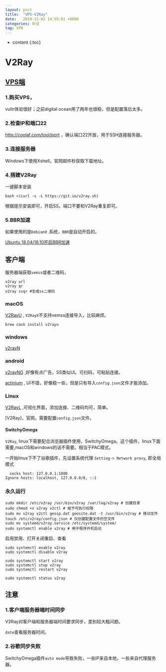 ```yaml
---
layout: post
title:  "VPS-V2Ray"
date:   2019-12-02 14:55:01 +0800
categories: 杂记
tag: VPN
---
```

* content
{:toc}


# V2Ray

## [VPS端](https://www.noobyy.com/31.html)

### 1.购买VPS，

vultr体验很好；之前digital ocean用了两年也很稳，但是配置落后太多。

### 2.检查IP和端口22

http://coolaf.com/tool/port ，确认端口22开放，用于SSH连接服务器。

### 3.连接服务器

Windows下使用Xshell，官网邮件秒获取下载地址。

### 4.搭建V2Ray

一键脚本安装

```shell
bash <(curl -s -L https://git.io/v2ray.sh)
```

根据提示安装即可，开启SS，端口不要和V2Ray重复即可。

### 5.BBR加速

如果使用的是`Debian9 `系统，`BBR`是自动开启的。

[Ubuntu 18.04/18.10开启BBR加速](https://www.noobyy.com/1245.html)



## 客户端

服务器端获取`vemss`或者二维码，

```shell
v2ray url
v2ray qr
v2ray ssqr #生成ss二维码
```



### macOS

[V2RayU](https://github.com/yanue/V2rayU) , `V2RayX`不支持vemss连接导入，比较麻烦。

```shell
brew cask install v2rayu
```



### windows

[v2rayN](https://github.com/2dust/v2rayN)



### android

[v2rayNG](https://github.com/2dust/v2rayNG) ,好像有点广告，SS类似UI。可扫码，可粘贴连接。

[actinium](https://github.com/V2Ray-Android/Actinium) , UI不错，好像稳一些，但是只有导入`config.json`文件才能添加。



### Linux

[V2RayL]() ,可视化界面，添加连接、二维码均可，简单。

[V2Ray]，官网，需要配置`config.json`文件。

#### SwitchyOmega

`V2Ray`, linux下需要配合浏览器插件使用，SwitchyOmega。这个插件，linux下面需要,macOS和windows的话不需要。相当于PAC模式。

一开始linux下不了谷歌插件，先设置系统代理 `Setting-> Network proxy`, 即全局模式

```plain
  socks host: 127.0.0.1:1080
Ignore hosts: localhost, 127.0.0.0/8, ::1
```

### 永久运行

```shell
sudo mkdir /etc/v2ray /usr/bin/v2ray /var/log/v2ray # 创建目录
sudo chmod +x v2ray v2ctl # 赋予可执行权限
sudo mv v2ray v2ctl geoip.dat geosite.dat -t /usr/bin/v2ray # 移动文件
touch /etc/v2ray/config.json # 仅创建配置文件的空文件
sudo mv systemd/v2ray.service /etc/systemd/system/
sudo systemctl enable v2ray # 用于程序开机启动
```

启用禁用、打开关闭重启、查看

```shell
sudo systemctl enable v2ray
sudo systemctl disable v2ray

sudo systemctl start v2ray
sudo systemctl stop v2ray
sudo systemctl restart v2ray

sudo systemctl status v2ray
```



## 注意

### 1.客户端服务器端时间同步

V2Ray对客户端和服务器端时间要求同步，差别较大粗问题。

`date`查看服务器时间。



### 2.谷歌同步失败

SwitchyOmega插件`auto mode`导致失败，一些IP来自本地，一些来自代理服务器。
